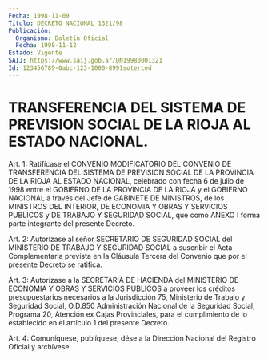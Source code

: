 ```yaml
---
Fecha: 1998-11-09
Título: DECRETO NACIONAL 1321/98
Publicación:
  Organismo: Boletín Oficial
  Fecha: 1998-11-12
Estado: Vigente
SAIJ: https://www.saij.gob.ar/DN19980001321
Id: 123456789-0abc-123-1000-8991soterced
---
```

# TRANSFERENCIA DEL SISTEMA DE PREVISION SOCIAL DE LA RIOJA AL ESTADO NACIONAL.

<a id="1"></a>
Art. 1: Ratifícase el CONVENIO  MODIFICATORIO  DEL CONVENIO DE TRANSFERENCIA DEL SISTEMA DE PREVISION SOCIAL DE LA PROVINCIA DE LA RIOJA  AL ESTADO NACIONAL, celebrado con fecha 6 de julio  de  1998 entre el  GOBIERNO  DE  LA  PROVINCIA  DE  LA  RIOJA  y el GOBIERNO NACIONAL  a  través  del  Jefe  de  GABINETE  DE MINISTROS, de  los MINISTROS DEL INTERIOR, DE ECONOMIA Y OBRAS Y SERVICIOS  PUBLICOS y DE  TRABAJO  Y  SEGURIDAD  SOCIAL,  que  como  ANEXO  I forma parte integrante del presente Decreto.

<a id="2"></a>
Art.  2:  Autorízase al señor SECRETARIO DE SEGURIDAD SOCIAL  del MINISTERIO DE  TRABAJO  Y  SEGURIDAD  SOCIAL  a  suscribir  el Acta Complementaria prevista en la Cláusula Tercera del Convenio que por el presente Decreto se ratifica.

<a id="3"></a>
Art.  3: Autorízase a la SECRETARIA DE HACIENDA del MINISTERIO  DE ECONOMIA  Y  OBRAS  Y  SERVICIOS  PUBLICOS  a  proveer los créditos presupuestarios  necesarios  a  la Jurisdicción 75,  Ministerio  de Trabajo y Seguridad Social, O.D.850  Administración  Nacional de la Seguridad Social, Programa 20, Atención ex Cajas Provinciales, para el  cumplimiento  de  lo establecido en el artículo 1 del  presente Decreto.

<a id="4"></a>
Art. 4: Comuníquese, publíquese,  dése a la Dirección Nacional del Registro Oficial y archívese.